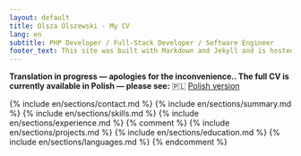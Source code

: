 ```yaml
---
layout: default
title: Olsza Olszewski - My CV
lang: en
subtitle: PHP Developer / Full-Stack Developer / Software Engineer
footer_text: This site was built with Markdown and Jekyll and is hosted on GitHub Pages. The source code is available on GitHub
---
```


**Translation in progress — apologies for the inconvenience.. The full CV is currently available in Polish — please see:** 🇵🇱 [Polish version](/pl/)

{% include en/sections/contact.md %}
{% include en/sections/summary.md %}
{% include en/sections/skills.md %}
{% include en/sections/experience.md %}
{% comment %}
{% include en/sections/projects.md %}
{% include en/sections/education.md %}
{% include en/sections/languages.md %}
{% endcomment %}